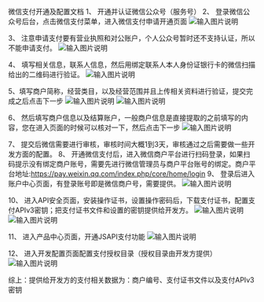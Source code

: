 微信支付开通及配置文档
1、	开通并认证微信公众号（服务号）
2、	登录微信公众号后台，点击微信支付菜单，进入微信支付申请开通页面
![输入图片说明](https://images.gitee.com/uploads/images/2021/0601/095847_5f2b7bf4_8867015.png "屏幕截图.png")
 
3、	注意申请支付要有营业执照和对公账户，个人公众号暂时还不支持认证，所以不能申请支付。
![输入图片说明](https://images.gitee.com/uploads/images/2021/0601/095859_ab539d6f_8867015.png "屏幕截图.png")
 
4、	填写相关信息，联系人信息，然后用绑定联系人本人身份证银行卡的微信扫描给出的二维码进行验证。
![输入图片说明](https://images.gitee.com/uploads/images/2021/0601/095912_da495ebd_8867015.png "屏幕截图.png")
 
5、填写商户简称，经营类目，以及经营范围并且上传相关资料进行验证，提交完成之后点击下一步
![输入图片说明](https://images.gitee.com/uploads/images/2021/0601/095927_0768bb71_8867015.png "屏幕截图.png")
![输入图片说明](https://images.gitee.com/uploads/images/2021/0601/095936_7641a925_8867015.png "屏幕截图.png")
 
 
6、	然后填写商户信息以及结算账户，一般商户信息是直接提取的之前填写的内容，您在进入页面的时候可以核对一下，然后点击下一步
![输入图片说明](https://images.gitee.com/uploads/images/2021/0601/095948_1a910573_8867015.png "屏幕截图.png")
 
7、	提交后微信需要进行审核，审核时间大概1到3天，审核通过之后需要做一些开发方面的配置。
8、	开通微信支付后，进入微信商户平台进行扫码登录，如果扫码提示没有绑定商户账号，需要先进行微信管理员与商户平台账号的绑定。商户平台地址:https://pay.weixin.qq.com/index.php/core/home/login
9、	登录后进入账户中心页面，有登录账号即是微信商户号，需要提供。
![输入图片说明](https://images.gitee.com/uploads/images/2021/0601/100004_41d3fd8d_8867015.png "屏幕截图.png")
 
10、	进入API安全页面，安装操作证书，设置操作密码后，下载支付证书，配置支付APIv3密钥；把支付证书文件和设置的密钥提供给开发方。
![输入图片说明](https://images.gitee.com/uploads/images/2021/0601/100019_71ba4dd7_8867015.png "屏幕截图.png")
 ![输入图片说明](https://images.gitee.com/uploads/images/2021/0601/100034_eba3f879_8867015.png "屏幕截图.png")
 
11、	进入产品中心页面，开通JSAPI支付功能
![输入图片说明](https://images.gitee.com/uploads/images/2021/0601/100047_e2ba6a67_8867015.png "屏幕截图.png")
 
12、	进入开发配置页面配置支付授权目录（授权目录由开发方提供）
![输入图片说明](https://images.gitee.com/uploads/images/2021/0601/100058_474de907_8867015.png "屏幕截图.png")
 
综上：提供给开发方的支付相关数据为：商户编号、支付证书文件以及支付APIv3密钥
